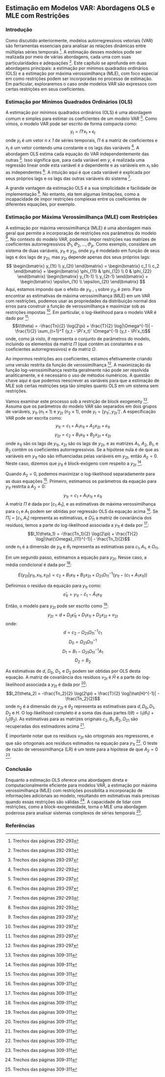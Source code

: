 ## Estimação em Modelos VAR: Abordagens OLS e MLE com Restrições
### Introdução

Como discutido anteriormente, modelos autorregressivos vetoriais (VAR) são ferramentas essenciais para analisar as relações dinâmicas entre múltiplas séries temporais [^1]. A estimação desses modelos pode ser realizada por meio de várias abordagens, cada uma com suas particularidades e adequações [^1]. Este capítulo se aprofunda em duas abordagens principais: a estimação por mínimos quadrados ordinários (OLS) e a estimação por máxima verossimilhança (MLE), com foco especial em como restrições podem ser incorporadas no processo de estimação. Em particular, exploraremos o caso onde modelos VAR são expressos com certas restrições em seus coeficientes.

### Estimação por Mínimos Quadrados Ordinários (OLS)
A estimação por mínimos quadrados ordinários (OLS) é uma abordagem comum e simples para estimar os coeficientes de um modelo VAR [^2]. Como vimos, o modelo VAR pode ser escrito de forma compacta como:
$$y_t = \Pi'x_t + \epsilon_t$$
onde $y_t$ é um vetor *n x 1* de séries temporais, $\Pi$ é a matriz de coeficientes e $x_t$ é um vetor contendo uma constante e os lags das variáveis [^1]. A abordagem OLS estima cada equação do VAR independentemente das outras [^2]. Isso significa que, para cada variável em *y*, é realizada uma regressão linear onde esta variável é a dependente e as variáveis em $x_t$ são as independentes [^2]. A intuição aqui é que cada variável é explicada por seus próprios lags e os lags das outras variáveis do sistema [^1].

A grande vantagem da estimação OLS é a sua simplicidade e facilidade de implementação [^1]. No entanto, ela tem algumas limitações, como a incapacidade de impor restrições complexas entre os coeficientes de diferentes equações, por exemplo.

### Estimação por Máxima Verossimilhança (MLE) com Restrições
A estimação por máxima verossimilhança (MLE) é uma abordagem mais geral que permite a incorporação de restrições nos parâmetros do modelo [^2]. No contexto do modelo VAR, podemos impor restrições nas matrizes de coeficientes autorregressivos $\Phi_1, \Phi_2, \ldots, \Phi_p$. Como exemplo, considere um sistema de duas variáveis, $y_{1t}$ e $y_{2t}$, onde $y_{1t}$ é modelado em função de seus lags e dos lags de $y_{2t}$, mas $y_{2t}$ depende apenas dos seus próprios lags:
$$
\begin{bmatrix}
y_{1t} \\ y_{2t}
\end{bmatrix} =
\begin{bmatrix}
c_1 \\ c_2
\end{bmatrix} +
\begin{bmatrix}
\phi_{11} & \phi_{12} \\ 0 & \phi_{22}
\end{bmatrix}
\begin{bmatrix}
y_{1t-1} \\ y_{2t-1}
\end{bmatrix} +
\begin{bmatrix}
\epsilon_{1t} \\ \epsilon_{2t}
\end{bmatrix}
$$
Aqui, estamos impondo que o efeito de $y_{1t-1}$ sobre $y_{2t}$ é zero.
Para encontrar as estimativas de máxima verossimilhança (MLE) em um VAR com restrições, podemos usar as propriedades da distribuição normal dos erros para construir a função de verossimilhança e maximizar sob as restrições impostas [^2]. Em particular, o log-likelihood para o modelo VAR é dado por [^2]:
$$l(\theta) = -\frac{Tn}{2} \log(2\pi) + \frac{T}{2} \log|\Omega^{-1}| - \frac{1}{2} \sum_{t=1}^T (y_t - \Pi'x_t)' \Omega^{-1} (y_t - \Pi'x_t)$$
onde, como já visto, $\theta$ representa o conjunto de parâmetros do modelo, incluindo os elementos da matriz $\Pi$ (que contém as constantes e os coeficientes autorregressivos) e da matriz $\Omega$.

Ao impormos restrições aos coeficientes, estamos efetivamente criando uma versão restrita da função de verossimilhança [^2]. A maximização da função log-verossimilhança restrita geralmente não pode ser resolvida analiticamente, e é necessário o uso de métodos numéricos. A questão chave aqui é que podemos reescrever as variáveis para que a estimação de MLE sob certas restrições seja tão simples quanto OLS em um sistema sem restrições.

Vamos examinar este processo sob a restrição de block exogeneity [^3]. Assuma que os parâmetros do modelo VAR são separados em dois grupos de variáveis, $y_{1t}$ ($n_1 \times 1$) e $y_{2t}$ ($n_2 \times 1$), onde $y_t = [y_{1t}', y_{2t}']'$. A especificação VAR pode ser escrita como:
$$y_{1t} = c_1 + A_1 x_{1t} + A_2 x_{2t} + \epsilon_{1t}$$
$$y_{2t} = c_2 + B_1 x_{1t} + B_2 x_{2t} + \epsilon_{2t}$$
onde $x_{1t}$ são os lags de $y_{1t}$, $x_{2t}$ são os lags de $y_{2t}$, e as matrizes $A_1$, $A_2$, $B_1$, e $B_2$ contêm os coeficientes autorregressivos. Se a hipótese nula é de que as variáveis em $y_{1t}$ não são influenciadas pelas variáveis em $y_{2t}$, então $A_2 = 0$. Neste caso, dizemos que $y_{1t}$ é block-exógeno com respeito a $y_{2t}$ [^3].

Quando $A_2 = 0$, podemos maximizar o log-likelihood separadamente para as duas equações [^3]. Primeiro, estimamos os parâmetros da equação para $y_{1t}$ restrita a $A_2 = 0$:
$$y_{1t} = c_1 + A_1 x_{1t} + \epsilon_{1t}$$
A matriz $\Pi$ é dada por $[c_1 \ A_1]$, e as estimativas de máxima verossimilhança para $c_1$ e $A_1$ podem ser obtidas por regressão OLS da equação acima [^3]. Se $\hat{\Pi}_1 = [c_1, A_1]$ representa as estimativas, e $\hat{\Omega}_{11}$ a matriz de covariância dos resíduos, temos a parte do log-likelihood associada a $y_{1t}$ é dada por [^3]:
$$l_1(\theta_1) = -\frac{Tn_1}{2} \log(2\pi) + \frac{T}{2} \log|\hat{\Omega}_{11}^{-1}| - \frac{Tn_1}{2}$$
onde $n_1$ é a dimensão de $y_{1t}$ e $\theta_1$ representa as estimativas para $c_1, A_1$, e $\Omega_{11}$.

Em um segundo passo, estimamos a equação para $y_{2t}$. Nesse caso, a média condicional é dada por [^3]:

$$E(y_{2t}|y_{1t}, x_{1t}, x_{2t}) = c_2 + B_1 x_{1t} + B_2 x_{2t} + \Omega_{21}\Omega_{11}^{-1}(y_{1t} - (c_1 + A_1 x_{1t}))$$

Definimos o resíduo da equação para $y_{1t}$ como:
$$ \hat{\epsilon}_{1t} = y_{1t} - \hat{c}_1 - \hat{A}_1 x_{1t}$$

Então, o modelo para $y_{2t}$ pode ser escrito como [^3]:
$$ y_{2t} = d + D_0 \hat{\epsilon}_{1t} + D_1 x_{1t} + D_2 x_{2t} + \nu_{2t}$$
onde:
$$d = c_2 - \Omega_{21}\Omega_{11}^{-1} c_1$$
$$D_0 = \Omega_{21}\Omega_{11}^{-1}$$
$$D_1 = B_1 - \Omega_{21}\Omega_{11}^{-1}A_1$$
$$D_2 = B_2$$

As estimativas de $d$, $D_0$, $D_1$, e $D_2$ podem ser obtidas por OLS desta equação. A matriz de covariância dos resíduos $\nu_{2t}$ é $\hat{H}$ e a parte do log-likelihood associada a $y_{2t}$ é dada por [^3]:
$$l_2(\theta_2) = -\frac{Tn_2}{2} \log(2\pi) + \frac{T}{2} \log|\hat{H}^{-1}| - \frac{Tn_2}{2}$$
onde $n_2$ é a dimensão de $y_{2t}$ e $\theta_2$ representa as estimativas para $d, D_0, D_1, D_2$ e $H$. O log-likelihood completo é a soma das duas partes $l(\theta) = l_1(\theta_1) + l_2(\theta_2)$. As estimativas para as matrizes originais $c_2, B_1, B_2, \Omega_{21}$ são recuperadas dos estimadores acima [^3].

É importante notar que os resíduos $\nu_{2t}$ são ortogonais aos regressores, e que são ortogonais aos resíduos estimados na equação para $y_{1t}$ [^3].
O teste de razão de verossimilhança (LR) é um teste para a hipótese de que $A_2 = 0$ [^3].

### Conclusão
Enquanto a estimação OLS oferece uma abordagem direta e computacionalmente eficiente para modelos VAR, a estimação por máxima verossimilhança (MLE) com restrições possibilita a incorporação de informações adicionais ao modelo, resultando em estimativas mais precisas quando essas restrições são válidas [^3]. A capacidade de lidar com restrições, como a block-exogeneidade, torna o MLE uma abordagem poderosa para analisar sistemas complexos de séries temporais [^3].

### Referências
[^1]: Trechos das páginas 292-293
[^2]: Trechos das páginas 293-297
[^3]: Trechos das páginas 309-311
<!-- END -->

